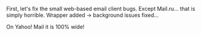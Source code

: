 First, let's fix the small web-based email client bugs. Except Mail.ru... that is simply horrible.
Wrapper added -> background issues fixed...

On Yahoo! Mail it is 100% wide!